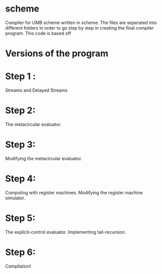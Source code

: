 # scheme
Compiler for UMB scheme written in scheme. The files are seperated
into different folders in order to go step by step in creating the final compiler program.
This code is based off 

# Versions of the program

# Step 1 : 
Streams and Delayed Streams
 
# Step 2: 
The metacircular evaluator.

# Step 3: 
Modifying the metacircular evaluator.

# Step 4: 
Computing with register machines. Modifying the register machine simulator.

# Step 5: 
The explicit-control evaluator. Implementing tail-recursion.

# Step 6: 
Compilation!

